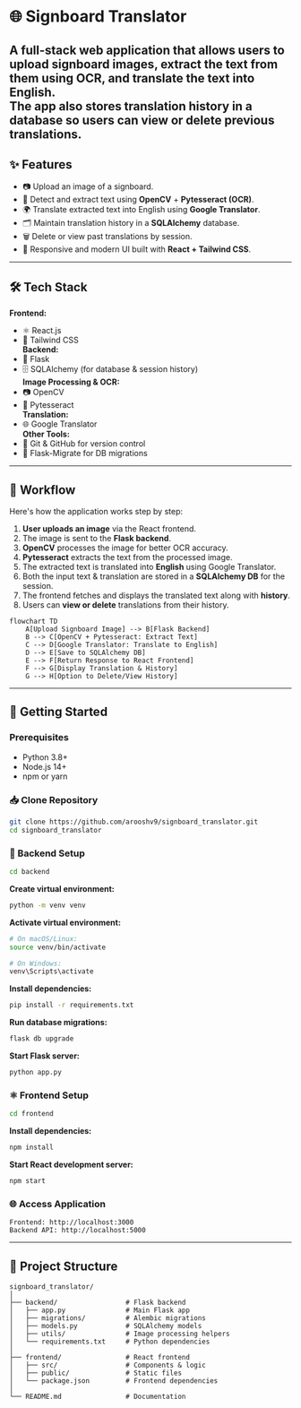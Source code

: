 # 🌐 Signboard Translator
A full-stack web application that allows users to upload signboard images, extract the text from them using OCR, and translate the text into **English**.  
The app also stores translation history in a database so users can view or delete previous translations.
---
## ✨ Features
- 📷 Upload an image of a signboard.  
- 🔎 Detect and extract text using **OpenCV** + **Pytesseract (OCR)**.  
- 🌍 Translate extracted text into English using **Google Translator**.  
- 🗂️ Maintain translation history in a **SQLAlchemy** database.  
- 🗑️ Delete or view past translations by session.  
- 🎨 Responsive and modern UI built with **React + Tailwind CSS**.  
---
## 🛠️ Tech Stack
**Frontend:**
- ⚛️ React.js  
- 🎨 Tailwind CSS  
**Backend:**
- 🐍 Flask  
- 🗄️ SQLAlchemy (for database & session history)  
**Image Processing & OCR:**
- 📷 OpenCV  
- 📝 Pytesseract  
**Translation:**
- 🌐 Google Translator  
**Other Tools:**
- 🐙 Git & GitHub for version control  
- 🔄 Flask-Migrate for DB migrations  
---
## 🔄 Workflow
Here's how the application works step by step:
1. **User uploads an image** via the React frontend.  
2. The image is sent to the **Flask backend**.  
3. **OpenCV** processes the image for better OCR accuracy.  
4. **Pytesseract** extracts the text from the processed image.  
5. The extracted text is translated into **English** using Google Translator.  
6. Both the input text & translation are stored in a **SQLAlchemy DB** for the session.  
7. The frontend fetches and displays the translated text along with **history**.  
8. Users can **view or delete** translations from their history.  
```mermaid
flowchart TD
    A[Upload Signboard Image] --> B[Flask Backend]
    B --> C[OpenCV + Pytesseract: Extract Text]
    C --> D[Google Translator: Translate to English]
    D --> E[Save to SQLAlchemy DB]
    E --> F[Return Response to React Frontend]
    F --> G[Display Translation & History]
    G --> H[Option to Delete/View History]
```

---

## 🚀 Getting Started

### Prerequisites
- Python 3.8+
- Node.js 14+
- npm or yarn

### 📥 Clone Repository
```bash
git clone https://github.com/arooshv9/signboard_translator.git
cd signboard_translator
```

### 🔧 Backend Setup
```bash
cd backend
```

**Create virtual environment:**
```bash
python -m venv venv
```

**Activate virtual environment:**
```bash
# On macOS/Linux:
source venv/bin/activate

# On Windows:
venv\Scripts\activate
```

**Install dependencies:**
```bash
pip install -r requirements.txt
```

**Run database migrations:**
```bash
flask db upgrade
```

**Start Flask server:**
```bash
python app.py
```

### ⚛️ Frontend Setup
```bash
cd frontend
```

**Install dependencies:**
```bash
npm install
```

**Start React development server:**
```bash
npm start
```

### 🌐 Access Application
```
Frontend: http://localhost:3000
Backend API: http://localhost:5000
```

---

## 📂 Project Structure
```
signboard_translator/
│
├── backend/                 # Flask backend
│   ├── app.py               # Main Flask app
│   ├── migrations/          # Alembic migrations
│   ├── models.py            # SQLAlchemy models
│   ├── utils/               # Image processing helpers
│   └── requirements.txt     # Python dependencies
│
├── frontend/                # React frontend
│   ├── src/                 # Components & logic
│   ├── public/              # Static files
│   └── package.json         # Frontend dependencies
│
└── README.md                # Documentation
```
